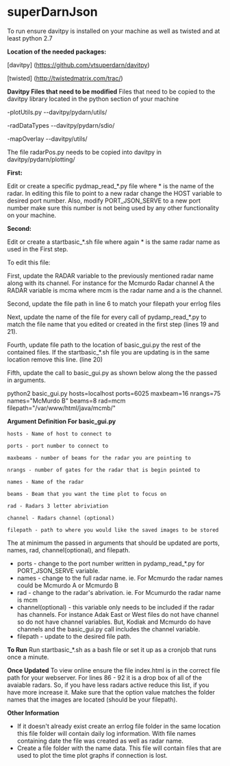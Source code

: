 # superDarnJson

To run ensure davitpy is installed on your machine as well as twisted and at least python 2.7

**Location of the needed packages:**

[davitpy] (https://github.com/vtsuperdarn/davitpy)

[twisted] (http://twistedmatrix.com/trac/)


**Davitpy Files that need to be modified**
Files that need to be copied to the davitpy library located in the python section of your machine

-plotUtils.py --davitpy/pydarn/utils/

-radDataTypes --davitpy/pydarn/sdio/

-mapOverlay   --davitpy/utils/

The file radarPos.py needs to be copied into davitpy in davitpy/pydarn/plotting/


**First:**

Edit or create a specific pydmap\_read\_\*.py file where \* is the name of the radar. In editing this file to point to a new radar change the HOST variable to desired port number. Also, modify PORT\_JSON\_SERVE to a new port number make sure this number is not being used by any other functionality on your machine.

**Second:**

Edit or create a startbasic\_\*.sh file where again \* is the same radar name as used in the First step. 

To edit this file:

First, update the RADAR variable to the previously mentioned radar name along with its channel. For instance for the Mcmurdo Radar channel A the RADAR variable is mcma where mcm is the radar name and a is the channel.

Second, update the file path in line 6 to match your filepath your errlog files

Next, update the name of the file for every call of pydamp\_read\_\*.py to match the file name that you edited or created in the first step (lines 19 and 21).

Fourth, update file path to the location of basic_gui.py the rest of the contained files. If the startbasic\_\*.sh file you are updating is in the same location remove this line. (line 20) 

Fifth, update the call to basic\_gui.py as shown below along the the passed in arguments.
 
python2 basic_gui.py hosts=localhost ports=6025 maxbeam=16 nrangs=75 names="McMurdo B" beams=8 rad=mcm filepath="/var/www/html/java/mcmb/"


**Argument Definition For basic\_gui.py**

```
hosts - Name of host to connect to

ports - port number to connect to

maxbeams - number of beams for the radar you are pointing to

nrangs - number of gates for the radar that is begin pointed to

names - Name of the radar

beams - Beam that you want the time plot to focus on

rad - Radars 3 letter abriviation

channel - Radars channel (optional)

filepath - path to where you would like the saved images to be stored
```

The at minimum the passed in arguments that should be updated are ports, names, rad, channel(optional), and filepath. 

- ports - change to the port number written in pydamp\_read\_\*.py for PORT\_JSON\_SERVE variable.
- names - change to the full radar name. ie. For Mcmurdo the radar names could be Mcmurdo A or Mcmurdo B
- rad - change to the radar's abrivation. ie. For Mcumurdo the radar name is mcm
- channel(optional) - this variable only needs to be included if the radar has channels. For instance Adak East or West files do not have channel so do not have channel variables. But, Kodiak and Mcmurdo do have channels and the basic\_gui.py call includes the channel variable.
- filepath - update to the desired file path.

**To Run**
Run startbasic\_\*.sh as a bash file or set it up as a cronjob that runs once a minute.

**Once Updated**
To view online ensure the file index.html is in the correct file path for your webserver. For lines 86 - 92 it is a drop box of all of the avaiable radars. So, if you have less radars active reduce this list, if you have more increase it. Make sure that the option value matches the folder names that the images are located (should be your filepath).

**Other Information**
- If it doesn't already exist create an errlog file folder in the same location this file folder will contain daily log information. With file names containing date the file was created as well as radar name.
- Create a file folder with the name data. This file will contain files that are used to plot the time plot graphs if connection is lost.



